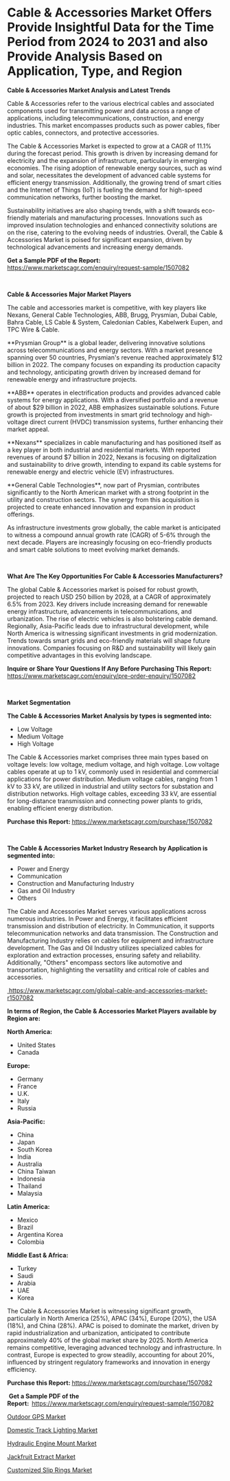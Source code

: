 <p><h1>Cable & Accessories Market Offers Provide Insightful Data for the Time Period from 2024 to 2031 and also Provide Analysis Based on Application, Type, and Region</h1></p><p><strong>Cable & Accessories Market Analysis and Latest Trends</strong></p>
<p><p>Cable & Accessories refer to the various electrical cables and associated components used for transmitting power and data across a range of applications, including telecommunications, construction, and energy industries. This market encompasses products such as power cables, fiber optic cables, connectors, and protective accessories.</p><p>The Cable & Accessories Market is expected to grow at a CAGR of 11.1% during the forecast period. This growth is driven by increasing demand for electricity and the expansion of infrastructure, particularly in emerging economies. The rising adoption of renewable energy sources, such as wind and solar, necessitates the development of advanced cable systems for efficient energy transmission. Additionally, the growing trend of smart cities and the Internet of Things (IoT) is fueling the demand for high-speed communication networks, further boosting the market.</p><p>Sustainability initiatives are also shaping trends, with a shift towards eco-friendly materials and manufacturing processes. Innovations such as improved insulation technologies and enhanced connectivity solutions are on the rise, catering to the evolving needs of industries. Overall, the Cable & Accessories Market is poised for significant expansion, driven by technological advancements and increasing energy demands.</p></p>
<p><strong>Get a Sample PDF of the Report:&nbsp;</strong> <a href="https://www.marketscagr.com/enquiry/request-sample/1507082?utm_campaign=2008&utm_medium=2&utm_source=Github&utm_content=ia&utm_term=27122024&utm_id=cable-accessories">https://www.marketscagr.com/enquiry/request-sample/1507082</a></p>
<p>&nbsp;</p>
<p><strong>Cable & Accessories Major Market Players</strong></p>
<p><p>The cable and accessories market is competitive, with key players like Nexans, General Cable Technologies, ABB, Brugg, Prysmian, Dubai Cable, Bahra Cable, LS Cable & System, Caledonian Cables, Kabelwerk Eupen, and TPC Wire & Cable. </p><p>**Prysmian Group** is a global leader, delivering innovative solutions across telecommunications and energy sectors. With a market presence spanning over 50 countries, Prysmian's revenue reached approximately $12 billion in 2022. The company focuses on expanding its production capacity and technology, anticipating growth driven by increased demand for renewable energy and infrastructure projects.</p><p>**ABB** operates in electrification products and provides advanced cable systems for energy applications. With a diversified portfolio and a revenue of about $29 billion in 2022, ABB emphasizes sustainable solutions. Future growth is projected from investments in smart grid technology and high-voltage direct current (HVDC) transmission systems, further enhancing their market appeal.</p><p>**Nexans** specializes in cable manufacturing and has positioned itself as a key player in both industrial and residential markets. With reported revenues of around $7 billion in 2022, Nexans is focusing on digitalization and sustainability to drive growth, intending to expand its cable systems for renewable energy and electric vehicle (EV) infrastructures.</p><p>**General Cable Technologies**, now part of Prysmian, contributes significantly to the North American market with a strong footprint in the utility and construction sectors. The synergy from this acquisition is projected to create enhanced innovation and expansion in product offerings.</p><p>As infrastructure investments grow globally, the cable market is anticipated to witness a compound annual growth rate (CAGR) of 5-6% through the next decade. Players are increasingly focusing on eco-friendly products and smart cable solutions to meet evolving market demands.</p></p>
<p>&nbsp;</p>
<p><strong>What Are The Key Opportunities For Cable & Accessories Manufacturers?</strong></p>
<p><p>The global Cable & Accessories market is poised for robust growth, projected to reach USD 250 billion by 2028, at a CAGR of approximately 6.5% from 2023. Key drivers include increasing demand for renewable energy infrastructure, advancements in telecommunications, and urbanization. The rise of electric vehicles is also bolstering cable demand. Regionally, Asia-Pacific leads due to infrastructural development, while North America is witnessing significant investments in grid modernization. Trends towards smart grids and eco-friendly materials will shape future innovations. Companies focusing on R&D and sustainability will likely gain competitive advantages in this evolving landscape.</p></p>
<p><strong>Inquire or Share Your Questions If Any Before Purchasing This Report:</strong> <a href="https://www.marketscagr.com/enquiry/pre-order-enquiry/1507082?utm_campaign=2008&utm_medium=2&utm_source=Github&utm_content=ia&utm_term=27122024&utm_id=cable-accessories">https://www.marketscagr.com/enquiry/pre-order-enquiry/1507082</a></p>
<p>&nbsp;</p>
<p><strong>Market Segmentation</strong></p>
<p><strong>The Cable & Accessories Market Analysis by types is segmented into:</strong></p>
<p><ul><li>Low Voltage</li><li>Medium Voltage</li><li>High Voltage</li></ul></p>
<p><p>The Cable & Accessories market comprises three main types based on voltage levels: low voltage, medium voltage, and high voltage. Low voltage cables operate at up to 1 kV, commonly used in residential and commercial applications for power distribution. Medium voltage cables, ranging from 1 kV to 33 kV, are utilized in industrial and utility sectors for substation and distribution networks. High voltage cables, exceeding 33 kV, are essential for long-distance transmission and connecting power plants to grids, enabling efficient energy distribution.</p></p>
<p><strong>Purchase this Report:&nbsp;</strong><a href="https://www.marketscagr.com/purchase/1507082?utm_campaign=2008&utm_medium=2&utm_source=Github&utm_content=ia&utm_term=27122024&utm_id=cable-accessories">https://www.marketscagr.com/purchase/1507082</a></p>
<p>&nbsp;</p>
<p><strong>The Cable & Accessories Market Industry Research by Application is segmented into:</strong></p>
<p><ul><li>Power and Energy</li><li>Communication</li><li>Construction and Manufacturing Industry</li><li>Gas and Oil Industry</li><li>Others</li></ul></p>
<p><p>The Cable and Accessories Market serves various applications across numerous industries. In Power and Energy, it facilitates efficient transmission and distribution of electricity. In Communication, it supports telecommunication networks and data transmission. The Construction and Manufacturing Industry relies on cables for equipment and infrastructure development. The Gas and Oil Industry utilizes specialized cables for exploration and extraction processes, ensuring safety and reliability. Additionally, "Others" encompass sectors like automotive and transportation, highlighting the versatility and critical role of cables and accessories.</p></p>
<p><a href="https://www.marketscagr.com/global-cable-and-accessories-market-r1507082?utm_campaign=2008&utm_medium=2&utm_source=Github&utm_content=ia&utm_term=27122024&utm_id=cable-accessories">&nbsp;https://www.marketscagr.com/global-cable-and-accessories-market-r1507082</a></p>
<p><strong>In terms of Region, the Cable & Accessories Market Players available by Region are:</strong></p>
<p>
    <p> <strong> North America: </strong>
        <ul>
            <li>United States</li>
            <li>Canada</li>
        </ul>
        </p> 
    <p> <strong> Europe: </strong>
        <ul>
            <li>Germany</li>
            <li>France</li>
            <li>U.K.</li>
            <li>Italy</li>
            <li>Russia</li>
        </ul>
        </p> 
    <p> <strong> Asia-Pacific: </strong>
        <ul>
            <li>China</li>
            <li>Japan</li>
            <li>South Korea</li>
            <li>India</li>
            <li>Australia</li>
            <li>China Taiwan</li>
            <li>Indonesia</li>
            <li>Thailand</li>
            <li>Malaysia</li>
        </ul>
        </p> 
    <p> <strong> Latin America: </strong>
        <ul>
            <li>Mexico</li>
            <li>Brazil</li>
            <li>Argentina Korea</li>
            <li>Colombia</li>
        </ul>
        </p> 
    <p> <strong> Middle East & Africa: </strong>
        <ul>
            <li>Turkey</li>
            <li>Saudi</li>
            <li>Arabia</li>
            <li>UAE</li>
            <li>Korea</li>
        </ul>
    </p>
    </p>
<p><p>The Cable & Accessories Market is witnessing significant growth, particularly in North America (25%), APAC (34%), Europe (20%), the USA (18%), and China (28%). APAC is poised to dominate the market, driven by rapid industrialization and urbanization, anticipated to contribute approximately 40% of the global market share by 2025. North America remains competitive, leveraging advanced technology and infrastructure. In contrast, Europe is expected to grow steadily, accounting for about 20%, influenced by stringent regulatory frameworks and innovation in energy efficiency.</p></p>
<p><strong>Purchase this Report: </strong><a href="https://www.marketscagr.com/purchase/1507082?utm_campaign=2008&utm_medium=2&utm_source=Github&utm_content=ia&utm_term=27122024&utm_id=cable-accessories">https://www.marketscagr.com/purchase/1507082</a></p>
<p>&nbsp;<strong>Get a Sample PDF of the Report:&nbsp;&nbsp;</strong><a href="https://www.marketscagr.com/enquiry/request-sample/1507082?utm_campaign=2008&utm_medium=2&utm_source=Github&utm_content=ia&utm_term=27122024&utm_id=cable-accessories">https://www.marketscagr.com/enquiry/request-sample/1507082</a></p>
<p><strong></strong></p>
<p><p><a href="https://www.linkedin.com/pulse/detailed-outdoor-gps-market-report-analysis-from-2024-2031-57mbe?utm_campaign=2008&utm_medium=2&utm_source=Github&utm_content=ia&utm_term=27122024&utm_id=cable-accessories">Outdoor GPS Market</a></p><p><a href="https://www.linkedin.com/pulse/analyzing-hashub-gbd8f?utm_campaign=2008&utm_medium=2&utm_source=Github&utm_content=ia&utm_term=27122024&utm_id=cable-accessories">Domestic Track Lighting Market</a></p><p><a href="https://www.linkedin.com/pulse/surfing-hydraulic-engine-mount-wave-riding-market-currents-qm2ae?utm_campaign=2008&utm_medium=2&utm_source=Github&utm_content=ia&utm_term=27122024&utm_id=cable-accessories">Hydraulic Engine Mount Market</a></p><p><a href="https://www.linkedin.com/pulse/study-forecastingthe-globaljackfruit-extract-market-growingat-duqrf?utm_campaign=2008&utm_medium=2&utm_source=Github&utm_content=ia&utm_term=27122024&utm_id=cable-accessories">Jackfruit Extract Market</a></p><p><a href="https://www.linkedin.com/pulse/growth-potential-customized-slip-rings-market-trend-analysis-v7dre?utm_campaign=2008&utm_medium=2&utm_source=Github&utm_content=ia&utm_term=27122024&utm_id=cable-accessories">Customized Slip Rings Market</a></p></p>